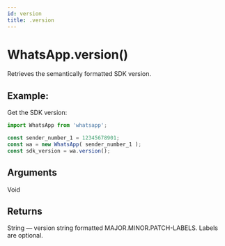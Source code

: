 ```yaml
---
id: version
title: .version
---
```


# WhatsApp.version()
Retrieves the semantically formatted SDK version.

## Example:
Get the SDK version:
```js
import WhatsApp from 'whatsapp';

const sender_number_1 = 12345678901;
const wa = new WhatsApp( sender_number_1 );
const sdk_version = wa.version();
```

## Arguments
Void

## Returns
String — version string formatted MAJOR.MINOR.PATCH-LABELS. Labels are optional.

